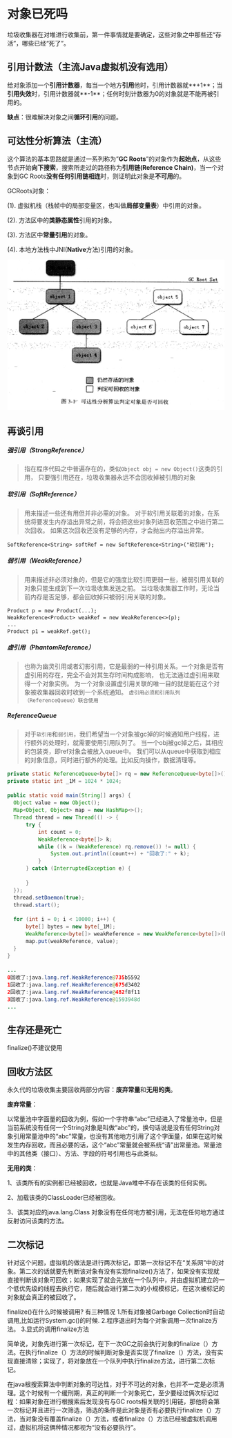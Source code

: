 # 对象已死吗

垃圾收集器在对堆进行收集前，第一件事情就是要确定，这些对象之中那些还“存活”，哪些已经“死了”。

## 引用计数法（主流Java虚拟机没有选用）

给对象添加一个**引用计数器**，每当一个地方**引用**他时，引用计数器就**+1**；当**引用失效**时，引用计数器就**-1**；任何时刻计数器为0的对象就是不能再被引用的。

**缺点**：很难解决对象之间**循环引用**的问题。

## 可达性分析算法（主流）

这个算法的基本思路就是通过一系列称为”**GC Roots**”的对象作为**起始点**，从这些节点开始**向下搜索**，搜索所走过的路径称为**引用链(Reference Chain)**，当一个对象到GC Roots**没有任何引用链相连**时，则证明此对象是**不可用**的。

GCRoots对象：

(1). 虚拟机栈（栈帧中的局部变量区，也叫做**局部变量表**）中引用的对象。

(2). 方法区中的**类静态属性**引用的对象。

(3). 方法区中**常量引用**的对象。

(4). 本地方法栈中JNI(**Native**方法)引用的对象。

![](.\images\可达性分析算法.png)

## 再谈引用

##### 强引用（StrongReference）

> 指在程序代码之中普遍存在的，类似`Object obj = new Object()`这类的引用，
> 只要强引用还在，垃圾收集器永远不会回收掉被引用的对象

##### 软引用（SoftReference）

> 用来描述一些还有用但并非必需的对象。
> 对于软引用关联着的对象，在系统将要发生内存溢出异常之前，将会把这些对象列进回收范围之中进行第二次回收。
> 如果这次回收还没有足够的内存，才会抛出内存溢出异常。

```
SoftReference<String> softRef = new SoftReference<String>("软引用");
```

##### 弱引用（WeakReference）

> 用来描述非必须对象的，但是它的强度比软引用更弱一些，被弱引用关联的对象只能生成到下一次垃圾收集发送之前。
> 当垃圾收集器工作时，无论当前内存是否足够，都会回收掉只被弱引用关联的对象。

```
Product p = new Product(...);
WeakReference<Product> weakRef = new WeakReference<>(p);
...
Product p1 = weakRef.get();
```

##### 虚引用（PhantomReference）

> 也称为幽灵引用或者幻影引用，它是最弱的一种引用关系。一个对象是否有虚引用的存在，完全不会对其生存时间构成影响， 也无法通过虚引用来取得一个对象实例。 为一个对象设置虚引用关联的唯一目的就是能在这个对象被收集器回收时收到一个系统通知。
> `虚引用必须和引用队列 （ReferenceQueue）联合使用`

##### ReferenceQueue

> 对于`软引用`和`弱引用`，我们希望当一个对象被gc掉的时候通知用户线程，进行额外的处理时，就需要使用引用队列了。
> 当一个obj被gc掉之后，其相应的包装类，即ref对象会被放入queue中。
> 我们可以从queue中获取到相应的对象信息，同时进行额外的处理。比如反向操作，数据清理等。

```java
private static ReferenceQueue<byte[]> rq = new ReferenceQueue<byte[]>();
private static int _1M = 1024 * 1024;

public static void main(String[] args) {
  Object value = new Object();
  Map<Object, Object> map = new HashMap<>();
  Thread thread = new Thread(() -> {
      try {
          int count = 0;
          WeakReference<byte[]> k;
          while ((k = (WeakReference) rq.remove()) != null) {
              System.out.println((count++) + "回收了:" + k);
          }
      } catch (InterruptedException e) {

      }
  });
  thread.setDaemon(true);
  thread.start();

  for (int i = 0; i < 10000; i++) {
      byte[] bytes = new byte[_1M];
      WeakReference<byte[]> weakReference = new WeakReference<byte[]>(bytes, rq);
      map.put(weakReference, value);
  }
}

...
0回收了:java.lang.ref.WeakReference@735b5592
1回收了:java.lang.ref.WeakReference@675d3402
2回收了:java.lang.ref.WeakReference@482f8f11
3回收了:java.lang.ref.WeakReference@1593948d
...
```

## 生存还是死亡

finalize()不建议使用

## 回收方法区

永久代的垃圾收集主要回收两部分内容：**废弃常量**和**无用的类**。

**废弃常量**：

以常量池中字面量的回收为例，假如一个字符串“abc”已经进入了常量池中，但是当前系统没有任何一个String对象是叫做“abc”的，换句话说是没有任何String对象引用常量池中的“abc”常量，也没有其他地方引用了这个字面量，如果在这时候发生内存回收，而且必要的话，这个“abc”常量就会被系统“请”出常量池。常量池中的其他类（接口）、方法、字段的符号引用也与此类似。

**无用的类**：

1、该类所有的实例都已经被回收，也就是Java堆中不存在该类的任何实例。

2、加载该类的ClassLoader已经被回收。

3、该类对应的java.lang.Class 对象没有在任何地方被引用，无法在任何地方通过反射访问该类的方法。

## 二次标记

针对这个问题，虚拟机的做法是进行两次标记，即第一次标记不在“关系网”中的对象。第二次的话就要先判断该对象有没有实现finalize()方法了，如果没有实现就直接判断该对象可回收；如果实现了就会先放在一个队列中，并由虚拟机建立的一个低优先级的线程去执行它，随后就会进行第二次的小规模标记，在这次被标记的对象就会真正的被回收了。

finalize()在什么时候被调用?
有三种情况
1.所有对象被Garbage Collection时自动调用,比如运行System.gc()的时候.
2.程序退出时为每个对象调用一次finalize方法。
3.显式的调用finalize方法

简单说，对象先进行第一次标记，在下一次GC之前会执行对象的finalize（）方法。在执行finalize（）方法的时候判断对象是否实现了finalize（）方法，没有实现直接清除；实现了，将对象放在一个队列中执行finalize方法，进行第二次标记。

在java根搜索算法中判断对象的可达性，对于不可达的对象，也并不一定是必须清理。这个时候有一个缓刑期，真正的判断一个对象死亡，至少要经过俩次标记过程：如果对象在进行根搜索后发现没有与GC roots相关联的引用链，那他将会第一次标记并且进行一次筛选，筛选的条件是此对象是否有必要执行finalize（）方法，当对象没有覆盖finalize（）方法，或者finalize（）方法已经被虚拟机调用过，虚拟机将这俩种情况都视为“没有必要执行”。

